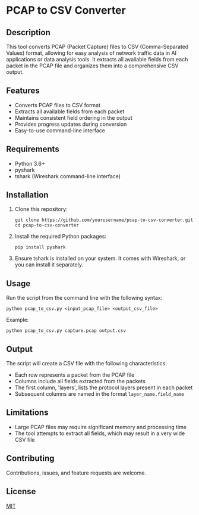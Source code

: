 # PCAP to CSV Converter

## Description

This tool converts PCAP (Packet Capture) files to CSV (Comma-Separated Values) format, allowing for easy analysis of network traffic data in AI applications or data analysis tools. It extracts all available fields from each packet in the PCAP file and organizes them into a comprehensive CSV output.

## Features

- Converts PCAP files to CSV format
- Extracts all available fields from each packet
- Maintains consistent field ordering in the output
- Provides progress updates during conversion
- Easy-to-use command-line interface

## Requirements

- Python 3.6+
- pyshark
- tshark (Wireshark command-line interface)

## Installation

1. Clone this repository:
   ```
   git clone https://github.com/yourusername/pcap-to-csv-converter.git
   cd pcap-to-csv-converter
   ```

2. Install the required Python packages:
   ```
   pip install pyshark
   ```

3. Ensure tshark is installed on your system. It comes with Wireshark, or you can install it separately.

## Usage

Run the script from the command line with the following syntax:

```
python pcap_to_csv.py <input_pcap_file> <output_csv_file>
```

Example:
```
python pcap_to_csv.py capture.pcap output.csv
```

## Output

The script will create a CSV file with the following characteristics:

- Each row represents a packet from the PCAP file
- Columns include all fields extracted from the packets
- The first column, 'layers', lists the protocol layers present in each packet
- Subsequent columns are named in the format `layer_name.field_name`

## Limitations

- Large PCAP files may require significant memory and processing time
- The tool attempts to extract all fields, which may result in a very wide CSV file

## Contributing

Contributions, issues, and feature requests are welcome.

## License

[MIT](https://choosealicense.com/licenses/mit/)
